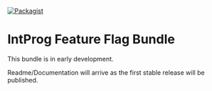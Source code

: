
[![Packagist](https://img.shields.io/packagist/dt/intprog/feature-flag-bundle.svg?style=popout)](https://packagist.org/packages/intprog/feature-flag-bundle)

# IntProg Feature Flag Bundle

This bundle is in early development.

Readme/Documentation will arrive as the first stable release will be published.
